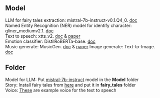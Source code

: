 ## Model
LLM for fairy tales extraction: mistral-7b-instruct-v0.1.Q4_0. [doc](https://huggingface.co/TheBloke/Mistral-7B-Instruct-v0.1-GGUF) <br/>
Named Entity Recognition (NER) model for identify character: gliner_mediumv2.1. [doc](https://huggingface.co/urchade/gliner_medium-v2.1)<br/>
Text to speech: xtts_v2. [doc](https://huggingface.co/coqui/XTTS-v2) & [paper](https://arxiv.org/pdf/2406.04904)<br/>
Emotion classifier: DistilRoBERTa-base. [doc](https://huggingface.co/michellejieli/emotion_text_classifier)<br/>
Music generate: MusicGen. [doc](https://huggingface.co/facebook/musicgen-small) & [paper](https://arxiv.org/abs/2306.05284)
Image generate: Text-to-Image. [doc](https://huggingface.co/ZB-Tech/Text-to-Image)

## Folder
Model for LLM: Put [mistral-7b-instruct](https://huggingface.co/TheBloke/Mistral-7B-Instruct-v0.1-GGUF) model in the **Model** folder<br/>
Story: Install fairy tales from [here](https://drive.google.com/drive/u/0/folders/1GVB8rZhbVewnPd2CNA5tshupF01z0DtD) and put it in **fairy_tales** folder<br/>
Voice: [These](https://drive.google.com/drive/u/0/folders/1GVB8rZhbVewnPd2CNA5tshupF01z0DtD) are example voice for the text to speech